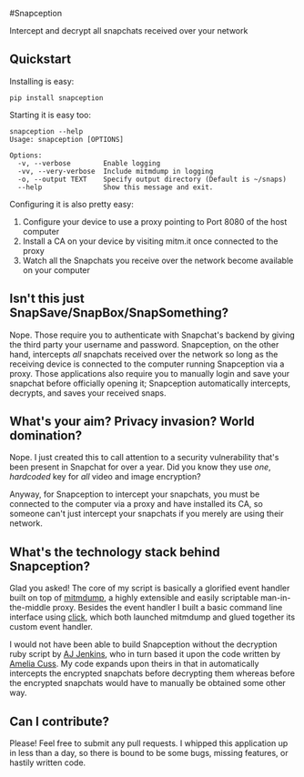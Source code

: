 #Snapception

Intercept and decrypt all snapchats received over your network

## Quickstart
Installing is easy: 
```
pip install snapception 
```

Starting it is easy too: 
```
snapception --help
Usage: snapception [OPTIONS]

Options:
  -v, --verbose        Enable logging
  -vv, --very-verbose  Include mitmdump in logging
  -o, --output TEXT    Specify output directory (Default is ~/snaps)
  --help               Show this message and exit.
```

Configuring it is also pretty easy:

1. Configure your device to use a proxy pointing to Port 8080 of the host computer
2. Install a CA on your device by visiting mitm.it once connected to the proxy
3. Watch all the Snapchats you receive over the network become available on your computer

## Isn't this just SnapSave/SnapBox/SnapSomething?
Nope. Those require you to authenticate with Snapchat's backend by giving the third party your username and password. Snapception, on the other hand, intercepts *all* snapchats received over the network so long as the receiving device is connected to the computer running Snapception via a proxy. Those applications also require you to manually login and save your snapchat before officially opening it; Snapception automatically intercepts, decrypts, and saves your received snaps.

## What's your aim? Privacy invasion? World domination? 
Nope. I just created this to call attention to a security vulnerability that's been present in Snapchat for over a year. Did you know they use *one*, *hardcoded* key for *all* video and image encryption? 

Anyway, for Snapception to intercept your snapchats, you must be connected to the computer via a proxy and have installed its CA, so someone can't just intercept your snapchats if you merely are using their network.

## What's the technology stack behind Snapception?
Glad you asked! The core of my script is basically a glorified event handler built on top of [mitmdump](https://github.com/mitmproxy/mitmproxy), a highly extensible and easily scriptable man-in-the-middle proxy. Besides the event handler I built a basic command line interface using [click](https://github.com/mitsuhiko/click), which both launched mitmdump and glued together its custom event handler.

I would not have been able to build Snapception without the decryption ruby script by [AJ Jenkins](https://github.com/ajenkins/comp116-ajenkins/tree/master/final_project), who in turn based it upon the code written by [Amelia Cuss](https://kivikakk.ee/2013/05/10/snapchat.html). My code expands upon theirs in that in automatically intercepts the encrypted snapchats before decrypting them whereas before the encrypted snapchats would have to manually be obtained some other way.

## Can I contribute?
Please! Feel free to submit any pull requests. I whipped this application up in less than a day, so there is bound to be some bugs, missing features, or hastily written code.
